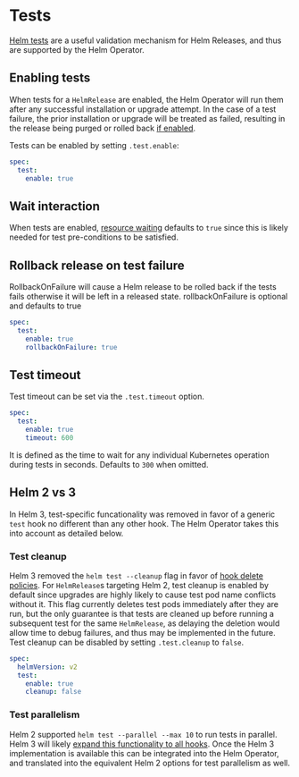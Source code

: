 # Tests

[Helm tests](https://helm.sh/docs/topics/chart_tests/) are a useful validation
mechanism for Helm Releases, and thus are supported by the Helm Operator.

## Enabling tests

When tests for a `HelmRelease` are enabled, the Helm Operator will run them
after any successful installation or upgrade attempt. In the case of a test
failure, the prior installation or upgrade will be treated as failed, resulting
in the release being purged or rolled back [if enabled](rollbacks.md#enabling-rollbacks).

Tests can be enabled by setting `.test.enable`:

```yaml
spec:
  test:
    enable: true
```

## Wait interaction

When tests are enabled, [resource waiting](release-configuration.md#wait-for-resources-to-be-ready)
defaults to `true` since this is likely needed for test pre-conditions to be satisfied.

## Rollback release on test failure

RollbackOnFailure will cause a Helm release to be rolled back if the tests fails otherwise it 
will be left in a released state. rollbackOnFailure is optional and defaults to true 

```yaml
spec:
  test:
    enable: true
    rollbackOnFailure: true
```

## Test timeout

Test timeout can be set via the `.test.timeout` option.

```yaml
spec:
  test:
    enable: true
    timeout: 600
```

It is defined as the time to wait for any individual Kubernetes operation during
tests in seconds. Defaults to `300` when omitted.

## Helm 2 vs 3

In Helm 3, test-specific funcationality was removed in favor of a generic `test`
hook no different than any other hook. The Helm Operator takes this into account
as detailed below.

### Test cleanup

Helm 3 removed the `helm test --cleanup` flag in favor of [hook delete policies](https://helm.sh/docs/topics/chart_tests/#notes).
For `HelmRelease`s targeting Helm 2, test cleanup is enabled by default since
upgrades are highly likely to cause test pod name conflicts without it.
This flag currently deletes test pods immediately after they are run, but the only
guarantee is that tests are cleaned up before running a subsequent test for the
same `HelmRelease`, as delaying the deletion would allow time to debug failures,
and thus may be implemented in the future. Test cleanup can be disabled by setting
`.test.cleanup` to `false`.

```yaml
spec:
  helmVersion: v2
  test:
    enable: true
    cleanup: false
```

### Test parallelism

Helm 2 supported `helm test --parallel --max 10` to run tests in parallel. Helm 3 will
likely [expand this functionality to all hooks](https://github.com/helm/helm/issues/7763). Once the Helm 3 implementation is available
this can be integrated into the Helm Operator, and translated into the equivalent
Helm 2 options for test parallelism as well.
